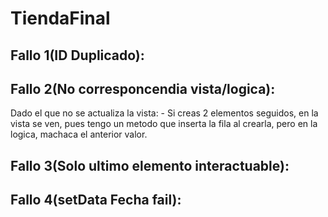 # TiendaFinal

## Fallo 1(ID Duplicado):

## Fallo 2(No corresponcendia vista/logica):

Dado el que no se actualiza la vista: - Si creas 2 elementos seguidos, en la vista se ven, pues tengo un metodo que inserta la fila al crearla, pero en la logica, machaca el anterior valor.

## Fallo 3(Solo ultimo elemento interactuable):

## Fallo 4(setData Fecha fail):
